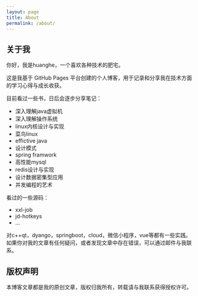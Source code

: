 ```yaml
---
layout: page
title: About
permalink: /about/
---
```


## 关于我

你好，我是huanghe，一个喜欢各种技术的肥宅。

这是我基于 GitHub Pages 平台创建的个人博客，用于记录和分享我在技术方面的学习心得与成长收获。

目前看过一些书，日后会逐步分享笔记：
- 深入理解java虚拟机
- 深入理解操作系统
- linux内核设计与实现
- 菜鸟linux
- effictive java
- 设计模式
- spring framwork
- 高性能mysql
- redis设计与实现
- 设计数据密集型应用
- 并发编程的艺术

看过的一些源码：
- xxl-job
- jd-hotkeys
- ...

对c++qt，dyango，springboot，cloud，微信小程序，vue等都有一些实践。
如果你对我的文章有任何疑问，或者发现文章中存在错误，可以通过邮件与我联系。

## 版权声明

本博客文章都是我的原创文章，版权归我所有，转载请与我联系获得授权许可。
